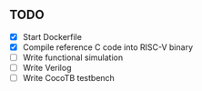 ## TODO
- [X] Start Dockerfile
- [X] Compile reference C code into RISC-V binary
- [ ] Write functional simulation
- [ ] Write Verilog
- [ ] Write CocoTB testbench
